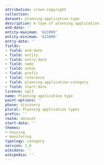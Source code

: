 ```yaml
---
attribution: crown-copyright
collection:
dataset: planning-application-type
description: A type of planning application
end-date: ''
entity-maximum: '621999'
entity-minimum: '621000'
entry-date: ''
fields:
- field: end-date
- field: entity
- field: entry-date
- field: name
- field: notes
- field: prefix
- field: reference
- field: planning-application-category
- field: start-date
licence: ogl3
name: Planning application type
paint-options: ''
phase: discovery
plural: Planning application types
prefix: ''
realm: dataset
start-date: ''
themes:
- housing
- monitoring
typology: category
version: 1.0
wikidata: ''
wikipedia: ''
---
```

